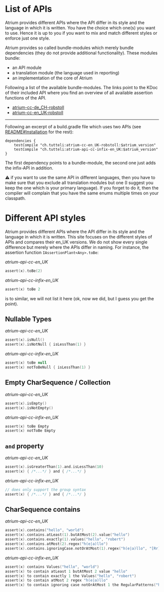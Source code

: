 # List of APIs
Atrium provides different APIs where the API differ in its style and the language in which it is written.
You have the choice which one(s) you want to use. 
Hence it is up to you if you want to mix and match different styles or enforce just one style.

Atrium provides so called bundle-modules which merely bundle dependencies (they do not provide additional functionality).
These modules bundle:
- an API module
- a translation module (the language used in reporting)
- an implementation of the core of Atrium


Following a list of the available bundle-modules. 
The links point to the KDoc of their included API where you find an overview of all available assertion functions of the API.

- [atrium-cc-de_CH-robstoll](https://robstoll.github.io/atrium/latest#/doc/ch.tutteli.atrium.api.cc.de_-c-h/index.html)
- [atrium-cc-en_UK-robstoll](https://robstoll.github.io/atrium/latest#/doc/ch.tutteli.atrium.api.cc.en_-u-k/index.html)

----

Following an excerpt of a build.gradle file which uses two APIs (see 
[README#Installation](https://github.com/robstoll/atrium/tree/master/README.md#installation)
for the rest):
```
dependencies {
    testCompile "ch.tutteli:atrium-cc-en_UK-robstoll:$atrium_version"
    testCompile "ch.tutteli:atrium-api-cc-infix-en_UK:$atrium_version"
}
```

The first dependency points to a bundle-module, the second one just adds the infix-API in addition.

:warning: if you want to use the same API in different languages, 
then you have to make sure that you exclude all translation modules but one (I suggest you keep the one which is your primary language).
If you forget to do it, then the compiler will complain that you have the same enums multiple times on your classpath.

# Different API styles

Atrium provides different APIs where the API differ in its style and the language in which it is written.
This site focuses on the different styles of APIs and compares their en_UK versions. 
We do not show every single difference but merely where the APIs differ in naming.
For instance, the assertion function `IAssertionPlant<Any>.toBe`:

*atrium-api-cc-en_UK*
```kotlin
assert(x).toBe(2)
``` 
*atrium-api-cc-infix-en_UK*
```kotlin
assert(x) toBe 2
``` 

is to similar, we will not list it here (ok, now we did, but I guess you get the point).

## Nullable Types

*atrium-api-cc-en_UK*
```kotlin
assert(x).isNull()
assert(x).isNotNull { isLessThan(1) }
```

*atrium-api-cc-infix-en_UK*

```kotlin
assert(x) toBe null
assert(x) notToBeNull { isLessThan(1) }
```

## Empty CharSequence / Collection

*atrium-api-cc-en_UK*
```kotlin
assert(x).isEmpty()
assert(x).isNotEmpty()
```

*atrium-api-cc-infix-en_UK*

```kotlin
assert(x) toBe Empty
assert(x) notToBe Empty
```

## `and` property

*atrium-api-cc-en_UK*
```kotlin
assert(x).isGreaterThan(1).and.isLessThan(10)
assert(x) { /*...*/ } and { /*...*/ }
```

*atrium-api-cc-infix-en_UK*
```kotlin
// does only support the group syntax
assert(x) { /*...*/ } and { /*...*/ }
```

## CharSequence contains

*atrium-api-cc-en_UK*
```kotlin
assert(x).contains("hello", "world")
assert(x).contains.atLeast(1).butAtMost(2).value("hello")
assert(x).contains.exactly(1).values("hello", "robert")
assert(x).contains.atMost(2).regex("h(e|a)llo")
assert(x).contains.ignoringCase.notOrAtMost(1).regex("h(e|a)llo", "[Rr]obert")
```

*atrium-api-cc-infix-en_UK*
```kotlin
assert(x) contains Values("hello", "world")
assert(x) to contain atLeast 1 butAtMost 2 value "hello"
assert(x) to contain exactly 1 the Values("hello", "robert")
assert(x) to contain atMost 2 regex "h(e|a)llo"
assert(x) to contain ignoring case notOrAtMost 1 the RegularPatterns("h(e|a)llo", "[Rr]obert")
```

